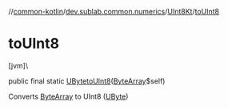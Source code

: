 //[common-kotlin](../../../index.md)/[dev.sublab.common.numerics](../index.md)/[UInt8Kt](index.md)/[toUInt8](to-u-int8.md)

# toUInt8

[jvm]\

public final static [UByte](https://kotlinlang.org/api/latest/jvm/stdlib/kotlin/-u-byte/index.html)[toUInt8](to-u-int8.md)([ByteArray](https://kotlinlang.org/api/latest/jvm/stdlib/kotlin/-byte-array/index.html)$self)

Converts [ByteArray](https://kotlinlang.org/api/latest/jvm/stdlib/kotlin/-byte-array/index.html) to UInt8 ([UByte](https://kotlinlang.org/api/latest/jvm/stdlib/kotlin/-u-byte/index.html))
